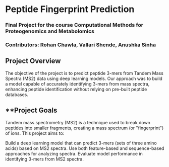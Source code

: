 # **Peptide Fingerprint Prediction**
### Final Project for the course Computational Methods for Proteogenomics and Metabolomics
### **Contributors:** Rohan Chawla, Vallari Shende, Anushka Sinha

## **Project Overview**
The objective of the project is to predict peptide 3-mers from Tandem Mass Spectra (MS2) data using deep learning models. Our approach was to build a model capable of accurately identifying 3-mers from mass spectra, enhancing peptide identification without relying on pre-built peptide databases.

## **Project Goals
Tandem mass spectrometry (MS2) is a technique used to break down peptides into smaller fragments, creating a mass spectrum (or "fingerprint") of ions. This project aims to:

Build a deep learning model that can predict 3-mers (sets of three amino acids) based on MS2 spectra.
Use both feature-based and sequence-based approaches for analyzing spectra.
Evaluate model performance in identifying 3-mers from MS2 spectra.
